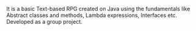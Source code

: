 It is a basic Text-based RPG created on Java using the fundamentals like Abstract classes and methods, Lambda expressions, Interfaces etc. Developed as a group project.
